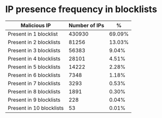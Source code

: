 # IP presence frequency in blocklists
| Malicious IP | Number of IPs | % |
|----|----|----|
| Present in 1 blocklist | 430930 | 69.09% |
| Present in 2 blocklists | 81256 | 13.03% |
| Present in 3 blocklists | 56383 | 9.04% |
| Present in 4 blocklists | 28101 | 4.51% |
| Present in 5 blocklists | 14222 | 2.28% |
| Present in 6 blocklists | 7348 | 1.18% |
| Present in 7 blocklists | 3293 | 0.53% |
| Present in 8 blocklists | 1891 | 0.30% |
| Present in 9 blocklists | 228 | 0.04% |
| Present in 10 blocklists | 53 | 0.01% |
